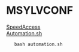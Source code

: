 # MSYLVCONF
[SpeedAccess](https://conferences.msylv.com/T5M/)  
[Automation.sh](https://raw.githubusercontent.com/maxencesylv/msylvconf/main/automation.sh)  
```wget https://raw.githubusercontent.com/maxencesylv/msylvconf/main/automation.sh -O automation.sh
   bash automation.sh
```
